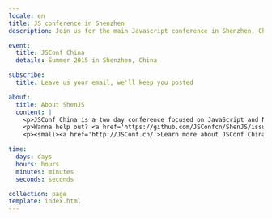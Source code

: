 ```yaml
---
locale: en
title: JS conference in Shenzhen
description: Join us for the main Javascript conference in Shenzhen, China this summer.

event:
  title: JSConf China
  details: Summer 2015 in Shenzhen, China

subscribe:
  title: Leave us your email, we'll keep you posted

about:
  title: About ShenJS
  content: |
    <p>JSConf China is a two day conference focused on JavaScript and Node.js technologies. This developer driven event brings together notable figures from both the Chinese and international JavaScript communities to share their knowledge and passion for JavaScript. After Shanghai, Beijing and Hangzhou, JSConf China is going to Shenzhen in the summer 2015.</p>
    <p>Wanna help out? <a href='https://github.com/JSConfcn/ShenJS/issues'>Join us on GitHub</a>!</p>
    <p><small><a href='http://JSConf.cn/'>Learn more about JSConf China</a></small>.</p>

time:
  days: days
  hours: hours
  minutes: minutes
  seconds: seconds

collection: page
template: index.html
---
```

